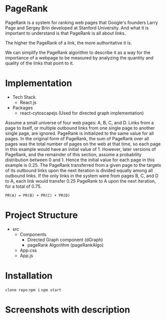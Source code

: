 # PageRank

PageRank is a system for ranking web pages that Google's founders Larry Page and Sergey Brin developed at Stanford University. And what it is important to understand is that PageRank is all about links. 

The higher the PageRank of a link, the more authoritative it is. 

We can simplify the PageRank algorithm to describe it as a way for the importance of a webpage to be measured by analyzing the quantity and quality of the links that point to it.

# Implementation
  - Tech Stack
    - React js
  - Packages
    - react-cytoscapejs (Used for directed graph implementation)

  Assume a small universe of four web pages: A, B, C, and D. Links from a page to itself, or multiple outbound links from one single page to another single page, are ignored. PageRank is initialized to the same value for all pages. In the original form of PageRank, the sum of PageRank over all pages was the total number of pages on the web at that time, so each page in this example would have an initial value of 1. However, later versions of PageRank, and the remainder of this section, assume a probability distribution between 0 and 1. Hence the initial value for each page in this example is 0.25.
  The PageRank transferred from a given page to the targets of its outbound links upon the next iteration is divided equally among all outbound links.
  If the only links in the system were from pages B, C, and D to A, each link would transfer 0.25 PageRank to A upon the next iteration, for a total of 0.75.
  
  `` PR(A) = PR(B) + PR(C) + PR(D) ``

# Project Structure

- src
  - Components
    - Directed Graph component (dGraph)
    - pageRank Algorithm (pageRankAlgo)
  - App.css
  - App.js

# Installation

`` clone repo ``
`` npm i ``
`` npm start ``

# Screenshots with description



